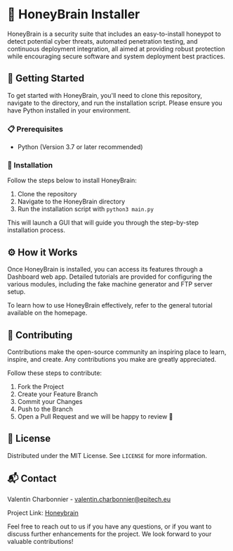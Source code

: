 # 🐝 HoneyBrain Installer

HoneyBrain is a security suite that includes an easy-to-install honeypot to detect potential cyber threats, automated penetration testing, and continuous deployment integration, all aimed at providing robust protection while encouraging secure software and system deployment best practices.

## 🚀 Getting Started 

To get started with HoneyBrain, you'll need to clone this repository, navigate to the directory, and run the installation script. Please ensure you have Python installed in your environment.

### 📋 Prerequisites 

- Python (Version 3.7 or later recommended)

### 🔧 Installation 

Follow the steps below to install HoneyBrain:

1. Clone the repository
2. Navigate to the HoneyBrain directory
3. Run the installation script with `` python3 main.py ``

This will launch a GUI that will guide you through the step-by-step installation process.

## ⚙️ How it Works 

Once HoneyBrain is installed, you can access its features through a Dashboard web app. Detailed tutorials are provided for configuring the various modules, including the fake machine generator and FTP server setup.

To learn how to use HoneyBrain effectively, refer to the general tutorial available on the homepage.

## 👥 Contributing 

Contributions make the open-source community an inspiring place to learn, inspire, and create. Any contributions you make are greatly appreciated.

Follow these steps to contribute:

1. Fork the Project
2. Create your Feature Branch
3. Commit your Changes
4. Push to the Branch
5. Open a Pull Request and we will be happy to review 🚀

## 📄 License 

Distributed under the MIT License. See `LICENSE` for more information.

## 📬 Contact 

Valentin Charbonnier - valentin.charbonnier@epitech.eu

Project Link: [Honeybrain](https://github.com/Le-Pot-de-Miel/)

Feel free to reach out to us if you have any questions, or if you want to discuss further enhancements for the project. We look forward to your valuable contributions!
